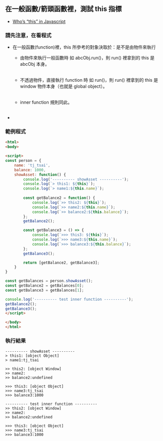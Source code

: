 
## 在一般函數/箭頭函數裡，測試 this 指標

 - [Who’s “this” in Javascript](https://medium.com/%E5%89%8D%E7%AB%AF%E6%97%A5%E8%A8%98/whos-this-in-javascript-c9dbac17a7b0?fbclid=IwAR2i0zjCukCDVtWtGQK2asp3fEQ4xX1nE0bqE9OrXJW7-MetOARUn880IIE)

### 請先注意，在看程式
- 在一般函數(function)裡，this 所參考的對象決取於：是不是由物件來執行
  - 由物件來執行一般函數時
    如 abcObj.run()，則 run() 裡拿到的 this 是 abcObj 本身。<br><br>
    
  - 不透過物件，直接執行 function 時
    如 run()，則 run() 裡拿到的 this 是 window 物件本身（也就是 global object）。<br><br>
    
  - inner function 規則同此。<br><br>
  
- 

### 範例程式
```html
<html>
<body>

<script>
const person = {
	name: 'tj_tsai',
	balance: 1000,
	showAsset: function() {
		console.log('---------- showAsset ----------');
		console.log(`> this1: ${this}`);
		console.log(`> name1:${this.name}`);
		
		const getBalance2 = function() {
			console.log(`>> this2: ${this}`);
			console.log(`>> name2:${this.name}`);
			console.log(`>> balance2:${this.balance}`);
		};
		getBalance2();

		const getBalance3 = () => {
			console.log(`>>> this3: ${this}`);
			console.log(`>>> name3:${this.name}`);
			console.log(`>>> balance3:${this.balance}`);
		};
		getBalance3();

        return [getBalance2, getBalance3];
	}
}

const getBalances = person.showAsset();
const getBalance2 = getBalances[0];
const getBalance3 = getBalances[1];

console.log('---------- test inner function ----------');
getBalance2();
getBalance3();
</script>

</body>
</html>
```

### 執行結果
```
---------- showAsset ----------
> this1: [object Object]
> name1:tj_tsai

>> this2: [object Window]
>> name2:
>> balance2:undefined

>>> this3: [object Object]
>>> name3:tj_tsai
>>> balance3:1000

---------- test inner function ----------
>> this2: [object Window]
>> name2:
>> balance2:undefined

>>> this3: [object Object]
>>> name3:tj_tsai
>>> balance3:1000
```
